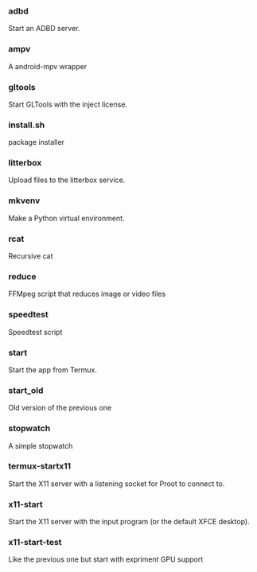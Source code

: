 ### adbd
Start an ADBD server.

### ampv
A android-mpv wrapper

### gltools
Start GLTools with the inject license.

### install.sh
package installer

### litterbox
Upload files to the litterbox service.

### mkvenv
Make a Python virtual environment.

### rcat
Recursive cat

### reduce
FFMpeg script that reduces image or video files

### speedtest
Speedtest script

### start
Start the app from Termux.

### start_old
Old version of the previous one

### stopwatch
A simple stopwatch

### termux-startx11
Start the X11 server with a listening socket for Proot to connect to.

### x11-start
Start the X11 server with the input program (or the default XFCE desktop).

### x11-start-test
Like the previous one but start with expriment GPU support

